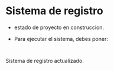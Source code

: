 <h1> Sistema de registro</h1>

- estado de proyecto en construccion.

- Para ejecutar el sistema, debes poner:
  ```npm install report


Sistema de registro actualizado.
